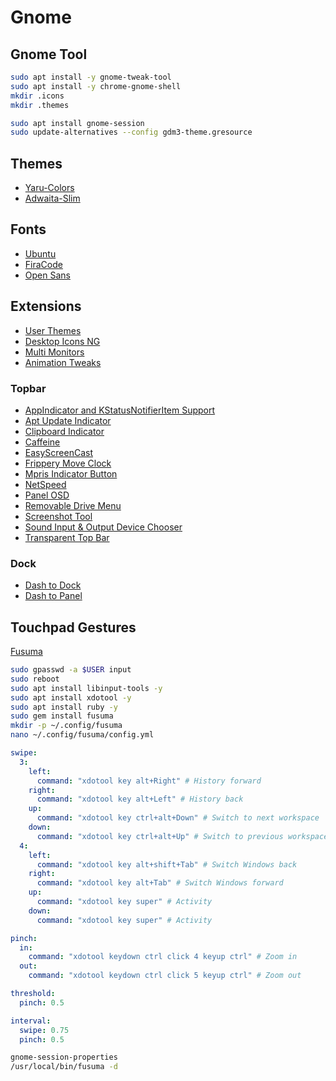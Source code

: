 # Gnome

## Gnome Tool
```BASH
sudo apt install -y gnome-tweak-tool
sudo apt install -y chrome-gnome-shell
mkdir .icons
mkdir .themes

sudo apt install gnome-session
sudo update-alternatives --config gdm3-theme.gresource
```

## Themes
- [Yaru-Colors](https://www.gnome-look.org/p/1299514/)  
- [Adwaita-Slim](https://github.com/archbyte/Adwaita-Slim)

## Fonts
- [Ubuntu](https://fonts.google.com/specimen/Ubuntu)
- [FiraCode](https://github.com/tonsky/FiraCode)
- [Open Sans](https://fonts.google.com/specimen/Open+Sans)

## Extensions
- [User Themes](https://extensions.gnome.org/extension/19/user-themes/)
- [Desktop Icons NG](https://extensions.gnome.org/extension/2087/desktop-icons-ng-ding/)
- [Multi Monitors](https://extensions.gnome.org/extension/921/multi-monitors-add-on/)
- [Animation Tweaks](https://extensions.gnome.org/extension/1680/animation-tweaks/)

### Topbar
- [AppIndicator and KStatusNotifierItem Support](https://extensions.gnome.org/extension/615/appindicator-support/)
- [Apt Update Indicator](https://extensions.gnome.org/extension/1139/apt-update-indicator/)
- [Clipboard Indicator](https://extensions.gnome.org/extension/779/clipboard-indicator/)
- [Caffeine](https://extensions.gnome.org/extension/517/caffeine/)
- [EasyScreenCast](https://extensions.gnome.org/extension/690/easyscreencast/)
- [Frippery Move Clock ](https://extensions.gnome.org/extension/2/move-clock/)
- [Mpris Indicator Button](https://extensions.gnome.org/extension/1379/mpris-indicator-button/)
- [NetSpeed](https://extensions.gnome.org/extension/104/netspeed/)
- [Panel OSD](https://extensions.gnome.org/extension/708/panel-osd/)
- [Removable Drive Menu](https://extensions.gnome.org/extension/7/removable-drive-menu/)
- [Screenshot Tool](https://extensions.gnome.org/extension/1112/screenshot-tool/)
- [Sound Input & Output Device Chooser](https://extensions.gnome.org/extension/906/sound-output-device-chooser/)
- [Transparent Top Bar](https://extensions.gnome.org/extension/1708/transparent-top-bar/)

### Dock
- [Dash to Dock](https://extensions.gnome.org/extension/307/dash-to-dock/)  
- [Dash to Panel](https://extensions.gnome.org/extension/1160/dash-to-panel/)  



## Touchpad Gestures 
[Fusuma](https://github.com/iberianpig/fusuma)

```bash
sudo gpasswd -a $USER input
sudo reboot
sudo apt install libinput-tools -y
sudo apt install xdotool -y
sudo apt install ruby -y
sudo gem install fusuma
mkdir -p ~/.config/fusuma
nano ~/.config/fusuma/config.yml
```

```yaml
swipe:
  3:
    left:
      command: "xdotool key alt+Right" # History forward
    right:
      command: "xdotool key alt+Left" # History back
    up:
      command: "xdotool key ctrl+alt+Down" # Switch to next workspace
    down:
      command: "xdotool key ctrl+alt+Up" # Switch to previous workspace
  4:
    left:
      command: "xdotool key alt+shift+Tab" # Switch Windows back
    right:
      command: "xdotool key alt+Tab" # Switch Windows forward
    up:
      command: "xdotool key super" # Activity
    down:
      command: "xdotool key super" # Activity

pinch:
  in:
    command: "xdotool keydown ctrl click 4 keyup ctrl" # Zoom in
  out:
    command: "xdotool keydown ctrl click 5 keyup ctrl" # Zoom out

threshold:
  pinch: 0.5

interval:
  swipe: 0.75
  pinch: 0.5

```

```bash
gnome-session-properties
/usr/local/bin/fusuma -d
```



